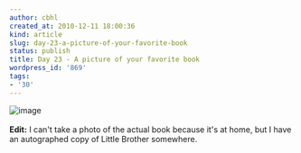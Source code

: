 ```yaml
---
author: cbhl
created_at: 2010-12-11 18:00:36
kind: article
slug: day-23-a-picture-of-your-favorite-book
status: publish
title: Day 23 - A picture of your favorite book
wordpress_id: '869'
tags:
- '30'
---
```


![image](http://images.azuresky.ca/blog/wp-content/uploads/2010/12/wpid-cover-small.jpg)\
\
**Edit:** I can't take a photo of the actual book because it's at home,
but I have an autographed copy of Little Brother somewhere.
